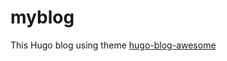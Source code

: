 # myblog
This Hugo blog using theme [hugo-blog-awesome](https://themes.gohugo.io/themes/hugo-blog-awesome/)

